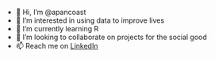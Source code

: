 - 👋 Hi, I’m @apancoast
- 👀 I’m interested in using data to improve lives
- 🌱 I’m currently learning R
- 💞️ I’m looking to collaborate on projects for the social good
- 📫 Reach me on [LinkedIn](https://www.linkedin.com/in/pancoastashley/)

<!---
apancoast/apancoast is a ✨ special ✨ repository because its `README.md` (this file) appears on your GitHub profile.
You can click the Preview link to take a look at your changes.
--->
